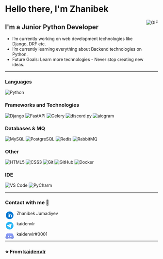# Hello there, I'm Zhanibek

<img align="right" alt="GIF" height="160px" src="https://media.giphy.com/media/du3J3cXyzhj75IOgvA/giphy.gif" />

## I'm a Junior Python Developer

- I’m currently working on web development technologies like Django, DRF etc.
- I’m currently learning everything about Backend technologies on Python.
- Future Goals: Learn more technologies - Never stop creating new ideas.

---

### Languages

![Python](https://img.shields.io/badge/-Python-284c74?style=flat-square&logo=python&logoColor=ffffff)

### Frameworks and Technologies
![Django](https://img.shields.io/badge/-Django-104c34?style=flat-square&logo=django&logoColor=ffffff)
![FastAPI](https://img.shields.io/badge/-FastAPI-089484?style=flat-square&logo=fastapi&logoColor=ffffff)
![Celery](https://img.shields.io/badge/-Celery-b0cc54?style=flat-square&logo=celery&logoColor=ffffff)
![discord.py](https://img.shields.io/badge/-discord.py-5864ec?style=flat-square&logo=discord&logoColor=ffffff)
![aiogram](https://img.shields.io/badge/-aiogram-089cfc?style=flat-square&logo=telegram&logoColor=ffffff)

### Databases & MQ

![MySQL](https://img.shields.io/badge/-MySQL-302c2c?style=flat-square&logo=mysql&logoColor=ffffff)
![PostgreSQL](https://img.shields.io/badge/-PostgreSQL-386494?style=flat-square&logo=postgresql&logoColor=ffffff)
![Redis](https://img.shields.io/badge/-Redis-181c34?style=flat-square&logo=redis)
![RabbitMQ](https://img.shields.io/badge/-RabbitMQ-ff6404?style=flat-square&logo=rabbitmq&logoColor=ffffff)

### Other

![HTML5](https://img.shields.io/badge/-HTML5-%23E44D27?style=flat-square&logo=html5&logoColor=ffffff)
![CSS3](https://img.shields.io/badge/-CSS3-%231572B6?style=flat-square&logo=css3)
![Git](https://img.shields.io/badge/-Git-%23F05032?style=flat-square&logo=git&logoColor=%23ffffff)
![GitHub](https://img.shields.io/badge/-GitHub-181717?style=flat-square&logo=github&logoColor=ffffff)
![Docker](https://img.shields.io/badge/-Docker-2894ec?styoe=flat-square&logo=docker&logoColor=ffffff)

### IDE
![VS Code](https://img.shields.io/badge/-VS%20Code-007ACC?style=flat-square&logo=visual-studio-code&logoColor=ffffff)
![PyCharm](https://img.shields.io/badge/-PyCharm-302c2c?style=flat-square&logo=pycharm&logoColor=ffffff)

---

### Contact with me 📝

[<img align="left" alt="kaidenvlr | LinkedIn" height="30px" src="./icons/linkedin.svg"/>][linkedin] &nbsp;&nbsp;Zhanibek Jumadiyev
<br>
<br>
[<img align="left" alt="kaidenvlr | Telegram" height="30px" src="./icons/telegram.svg" />][telegram] &nbsp;&nbsp;kaidenvlr
<br>
<br>
<img align="left" alt="kaidenvlr | Discord" height="30px" src="./icons/discord.svg" />&nbsp;&nbsp;kaidenvlr#0001

---

### ⭐️ From [kaidenvlr](https://github.com/kaidenvlr) ### 


[telegram]: https://t.me/kaidenvlr
[linkedin]: https://www.linkedin.com/in/zhanibek-jumadiyev-13471b264/
[Spotify]: https://open.spotify.com/user/bv0uc19zgo3d34eyypjx2f4nu
